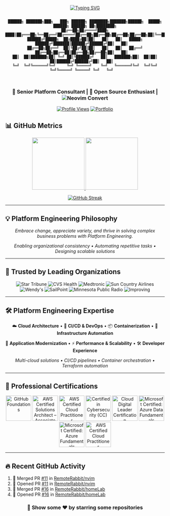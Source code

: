 <div align="center">
  
[![Typing SVG](https://readme-typing-svg.demolab.com?font=Fira+Code&duration=3000&pause=250&color=1AAD32&center=true&vCenter=true&width=435&lines=Welcome+in!;Senior+Platform+Consultant;Neovim+convert)](https://remoterabbit.io)

```

██████╗ ███████╗███╗   ███╗ ██████╗ ████████╗███████╗██████╗  █████╗ ██████╗ ██████╗ ██╗████████╗
██╔══██╗██╔════╝████╗ ████║██╔═══██╗╚══██╔══╝██╔════╝██╔══██╗██╔══██╗██╔══██╗██╔══██╗██║╚══██╔══╝
██████╔╝█████╗  ██╔████╔██║██║   ██║   ██║   █████╗  ██████╔╝███████║██████╔╝██████╔╝██║   ██║   
██╔══██╗██╔══╝  ██║╚██╔╝██║██║   ██║   ██║   ██╔══╝  ██╔══██╗██╔══██║██╔══██╗██╔══██╗██║   ██║   
██║  ██║███████╗██║ ╚═╝ ██║╚██████╔╝   ██║   ███████╗██║  ██║██║  ██║██████╔╝██████╔╝██║   ██║   
╚═╝  ╚═╝╚══════╝╚═╝     ╚═╝ ╚═════╝    ╚═╝   ╚══════╝╚═╝  ╚═╝╚═╝  ╚═╝╚═════╝ ╚═════╝ ╚═╝   ╚═╝   
                                                                                                 
                                                                                   
```

<h3>💼 Senior Platform Consultant | 🚀 Open Source Enthusiast | <img src="https://img.shields.io/badge/Neovim-%2357A143.svg?&style=for-the-badge&logo=neovim&logoColor=white" alt="Neovim" /> Convert</h3>

[![Profile Views](https://komarev.com/ghpvc/?username=remoterabbit&color=brightgreen&style=flat-square)](https://remoterabbit.io)
[![Portfolio](https://img.shields.io/badge/Portfolio-remoterabbit.io-blue?style=flat-square&logo=firefox)](https://remoterabbit.io)

</div>

## 📊 GitHub Metrics

<div align="center">

<a href="https://github.com/anuraghazra/github-readme-stats">
  <img height=165 src="https://github-readme-stats.vercel.app/api?username=remoterabbit&show_icons=true&theme=transparent&hide_border=true" />
</a>
<a href="https://github.com/anuraghazra/github-readme-stats">
  <img height=165 src="https://github-readme-stats.vercel.app/api/top-langs/?username=remoterabbit&layout=compact&theme=transparent&hide_border=true" />
</a>

[![GitHub Streak](https://streak-stats.demolab.com/?user=remoterabbit&theme=transparent)](https://remoterabbit.io)

</div>

---

## 💡 Platform Engineering Philosophy

<div align="center">

*Embrace change, appreciate variety, and thrive in solving complex business problems with Platform Engineering.*

*Enabling organizational consistency • Automating repetitive tasks • Designing scalable solutions*

</div>

---

## 🏢 Trusted by Leading Organizations

<div align="center">

<img src="https://img.shields.io/badge/Star%20Tribune-0066CC?style=for-the-badge&logoColor=white" alt="Star Tribune" />
<img src="https://img.shields.io/badge/CVS%20Health-CC0000?style=for-the-badge&logoColor=white" alt="CVS Health" />
<img src="https://img.shields.io/badge/Medtronic-0052CC?style=for-the-badge&logoColor=white" alt="Medtronic" />
<img src="https://img.shields.io/badge/Sun%20Country-FFD700?style=for-the-badge&color=FF6B35&logoColor=white" alt="Sun Country Airlines" />
<img src="https://img.shields.io/badge/Wendy's-E31837?style=for-the-badge&logoColor=white" alt="Wendy's" />
<img src="https://img.shields.io/badge/SailPoint-00A9CE?style=for-the-badge&logoColor=white" alt="SailPoint" />
<img src="https://img.shields.io/badge/MPR-4B0082?style=for-the-badge&logoColor=white" alt="Minnesota Public Radio" />
<img src="https://img.shields.io/badge/Improving-00A651?style=for-the-badge&logoColor=white" alt="Improving" />

</div>

---

## 🛠️ Platform Engineering Expertise

<div align="center">

☁️ **Cloud Architecture** • 🔄 **CI/CD & DevOps** • 📦 **Containerization** • 🤖 **Infrastructure Automation**

🚀 **Application Modernization** • ⚡ **Performance & Scalability** • 🛠️ **Developer Experience**

*Multi-cloud solutions • CI/CD pipelines • Container orchestration • Terraform automation*

</div>

---

## 🏅 Professional Certifications

<div align="center">

<!--START_SECTION:badges-->
<a href="https://www.credly.com/badges/6826b76e-84e5-4811-ba05-0b81951b0a4d" title="GitHub Foundations"><img src="https://images.credly.com/size/80x80/images/024d0122-724d-4c5a-bd83-cfe3c4b7a073/image.png" alt="GitHub Foundations" width="80" height="80"></a>
<a href="https://www.credly.com/badges/67017628-d340-4419-9c4f-d714a19609ec" title="AWS Certified Solutions Architect – Associate"><img src="https://images.credly.com/size/80x80/images/0e284c3f-5164-4b21-8660-0d84737941bc/image.png" alt="AWS Certified Solutions Architect – Associate" width="80" height="80"></a>
<a href="https://www.credly.com/badges/beda3bac-baed-4800-93ac-dab37e109c66" title="AWS Certified Cloud Practitioner"><img src="https://images.credly.com/size/80x80/images/00634f82-b07f-4bbd-a6bb-53de397fc3a6/image.png" alt="AWS Certified Cloud Practitioner" width="80" height="80"></a>
<a href="https://www.credly.com/badges/84eaf106-2f5b-4218-9f7f-67caae579deb" title="Certified in Cybersecurity (CC)"><img src="https://images.credly.com/size/80x80/images/2030e43f-8003-4d4b-9630-847add403c87/image.png" alt="Certified in Cybersecurity (CC)" width="80" height="80"></a>
<a href="https://www.credly.com/badges/d24a4182-43c2-4f7f-ba98-e3e6c33cd23c" title="Cloud Digital Leader Certification"><img src="https://images.credly.com/size/80x80/images/44994cda-b5b0-44cb-9a6d-d29b57163073/image.png" alt="Cloud Digital Leader Certification" width="80" height="80"></a>
<a href="https://www.credly.com/badges/d7e7486f-b75d-4ed0-8eee-eefad911be32" title="Microsoft Certified: Azure Data Fundamentals"><img src="https://images.credly.com/size/80x80/images/70eb1e3f-d4de-4377-a062-b20fb29594ea/azure-data-fundamentals-600x600.png" alt="Microsoft Certified: Azure Data Fundamentals" width="80" height="80"></a>
<a href="https://www.credly.com/badges/e9ea8291-0756-4a4c-9079-ea93efd8f670" title="Microsoft Certified: Azure Fundamentals"><img src="https://images.credly.com/size/80x80/images/be8fcaeb-c769-4858-b567-ffaaa73ce8cf/image.png" alt="Microsoft Certified: Azure Fundamentals" width="80" height="80"></a>
<a href="https://www.credly.com/badges/6446a785-465c-4f82-83dd-40b0f425b799" title="AWS Certified Cloud Practitioner"><img src="https://images.credly.com/size/80x80/images/00634f82-b07f-4bbd-a6bb-53de397fc3a6/image.png" alt="AWS Certified Cloud Practitioner" width="80" height="80"></a>
<!--END_SECTION:badges-->

</div>

---

## 🔥 Recent GitHub Activity

<!--START_SECTION:activity-->
1. 🎉 Merged PR [#11](https://github.com/RemoteRabbit/nvim/pull/11) in [RemoteRabbit/nvim](https://github.com/RemoteRabbit/nvim)
2. 💪 Opened PR [#11](https://github.com/RemoteRabbit/nvim/pull/11) in [RemoteRabbit/nvim](https://github.com/RemoteRabbit/nvim)
3. 🎉 Merged PR [#16](https://github.com/RemoteRabbit/homeLab/pull/16) in [RemoteRabbit/homeLab](https://github.com/RemoteRabbit/homeLab)
4. 💪 Opened PR [#16](https://github.com/RemoteRabbit/homeLab/pull/16) in [RemoteRabbit/homeLab](https://github.com/RemoteRabbit/homeLab)
<!--END_SECTION:activity-->

<div align="center">

### 🌟 Show some ❤️ by starring some repositories

</div>
